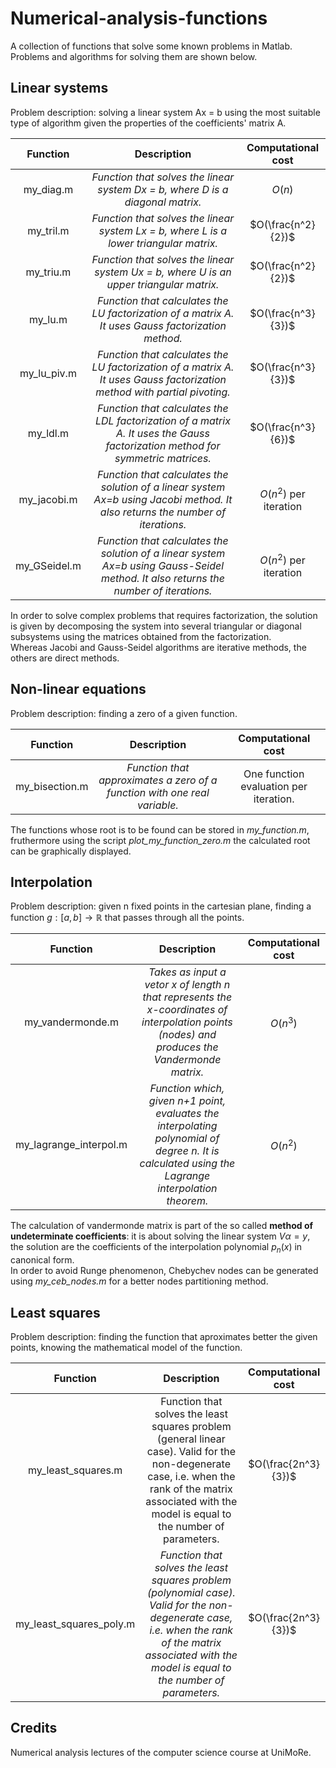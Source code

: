 # Numerical-analysis-functions
A collection of functions that solve some known problems in Matlab.  
Problems and algorithms for solving them are shown below.

## Linear systems
Problem description: solving a linear system Ax = b using the most suitable type of algorithm given the properties of the coefficients' matrix A.  

| **Function** |                                                            **Description**                                                           | **Computational cost** |
|:------------:|:------------------------------------------------------------------------------------------------------------------------------------:|:----------------------:|
|   my_diag.m  | _Function that solves the linear system Dx = b, where D is a diagonal matrix._                                                       |         $O(n)$         |
|   my_tril.m  | _Function that solves the linear system Lx = b, where L is a lower triangular matrix._                                               |   $O(\frac{n^2}{2})$   |
|   my_triu.m  | _Function that solves the linear system Ux = b, where U is an upper triangular matrix._                                              |   $O(\frac{n^2}{2})$   |
|    my_lu.m   | _Function that calculates the LU factorization of a matrix A. It uses Gauss factorization method._                                   |   $O(\frac{n^3}{3})$   |
|  my_lu_piv.m | _Function that calculates the LU factorization of a matrix A. It uses Gauss factorization method with partial pivoting._             |   $O(\frac{n^3}{3})$   |
|   my_ldl.m   | _Function that calculates the LDL factorization of a matrix A. It uses the Gauss factorization method for symmetric matrices._       |   $O(\frac{n^3}{6})$   |
|  my_jacobi.m | _Function that calculates the solution of a linear system Ax=b using Jacobi method. It also returns the number of iterations._       | $O(n^2)$ per iteration |
| my_GSeidel.m | _Function that calculates the solution of a linear system Ax=b using Gauss-Seidel method. It also returns the number of iterations._ | $O(n^2)$ per iteration |

In order to solve complex problems that requires factorization, the solution is given by decomposing the system into several triangular or diagonal subsystems using the matrices obtained from the factorization.  
Whereas Jacobi and Gauss-Seidel algorithms are iterative methods, the others are direct methods.  

## Non-linear equations
Problem description: finding a zero of a given function.  

|  **Function**  |                              **Description**                              |         **Computational cost**         |
|:--------------:|:-------------------------------------------------------------------------:|:--------------------------------------:|
| my_bisection.m | _Function that approximates a zero of a function with one real variable._ | One function evaluation per iteration. |

The functions whose root is to be found can be stored in *my_function.m*, fruthermore using the script *plot_my_function_zero.m* the calculated root can be graphically displayed.  

## Interpolation
Problem description: given n fixed points in the cartesian plane, finding a function $g:[a, b] \rightarrow \mathbb{R}$ that passes through all the points.  

|      **Function**      |                                                                      **Description**                                                                      | **Computational cost** |
|:----------------------:|:---------------------------------------------------------------------------------------------------------------------------------------------------------:|:----------------------:|
|    my_vandermonde.m    | _Takes as input a vetor x of length n that represents the x-coordinates of interpolation points (nodes) and produces the Vandermonde matrix._             |        $O(n^3)$        |
| my_lagrange_interpol.m | _Function which, given n+1 point, evaluates the interpolating polynomial of degree n. It is calculated using the Lagrange interpolation theorem._ |        $O(n^2)$        |

The calculation of vandermonde matrix is part of the so called **method of undeterminate coefficients**: it is about solving the linear system $V \alpha = y$, the solution are the coefficients of the interpolation polynomial $p_n(x)$ in canonical form.  
In order to avoid Runge phenomenon, Chebychev nodes can be generated using *my_ceb_nodes.m* for a better nodes partitioning method.  

## Least squares
Problem description: finding the function that aproximates better the given points, knowing the mathematical model of the function.

|       **Function**      |                                                                                                    **Description**                                                                                                    | **Computational cost** |
|:-----------------------:|:---------------------------------------------------------------------------------------------------------------------------------------------------------------------------------------------------------------------:|:----------------------:|
|    my_least_squares.m   | Function that solves the least squares problem (general linear case). Valid for the non-degenerate case, i.e. when the rank of the matrix associated with the model is equal to the number of parameters. |   $O(\frac{2n^3}{3})$  |
| my_least_squares_poly.m | _Function that solves the least squares problem (polynomial case). Valid for the non-degenerate case, i.e. when the rank of the matrix associated with the model is equal to the number of parameters._               |   $O(\frac{2n^3}{3})$  |

## Credits
Numerical analysis lectures of the computer science course at UniMoRe.
